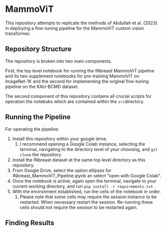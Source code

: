 # MammoViT
This repository attempts to replicate the methods of Abdullah et al. (2023) in deploying a fine-tuning pipeline for the MammoViT custom vision transformer.

## Repository Structure

The repository is broken into two main components.

First, the top level notebook for running the INbreast MammoViT pipeline and its two supplement notebooks for pre-training MammoViT on ImageNet-1K and the second for implementing the original fine-tuning pipeline on the KAU-BCMD dataset.

The second component of this repository contains all crucial scripts for operation the noteboks which are contained within the `src`directory.


## Running the Pipeline

For operating the pipeline:
1. Install this repository within your google drive.
   1. I recommend opening a Google Colab instance, selecting the terminal, navigating to the directory level of your choosing, and `git clone` the repository.
1. Install the INbreast dataset at the same top level directory as this repository.
1. From Google Drive, select the option ellipses for INbreast_MammoViT_Pipeline.ipynb an select "open with Google Colab".
1. Once the notebook is active, again open the terminal, navigate to your current working directory, and run `pip install -r requirements.txt` .
1. With the environment established, run the cells of the notebook in order.
   1. Please note that some cells may require the session instance to be restarted. When necessary restart the session. Re-running these cells should not require the session to be restarted again.

## Finding Results


